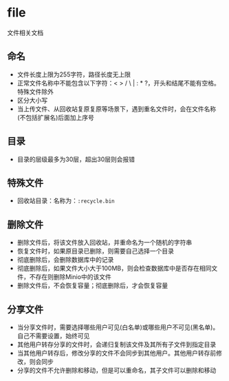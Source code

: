 # file
文件相关文档

## 命名
- 文件长度上限为255字符，路径长度无上限
- 正常文件名称中不能包含以下字符：< > / \ | : * ?，开头和结尾不能有空格。特殊文件除外
- 区分大小写
- 当上传文件、从回收站复原复原等场景下，遇到重名文件时，会在文件名称(不包括扩展名)后面加上序号

## 目录
- 目录的层级最多为30层，超出30层则会报错

## 特殊文件
- 回收站目录：名称为：`:recycle.bin`

## 删除文件
- 删除文件后，将该文件放入回收站，并重命名为一个随机的字符串
- 恢复文件时，如果原目录已删除，则需要自己选择一个目录
- 彻底删除后，会删除数据库中的记录
- 彻底删除后，如果文件大小大于100MB，则会检查数据库中是否存在相同文件，不存在则删除Minio中的该文件
- 删除文件后，不会恢复容量；彻底删除后，才会恢复容量

## 分享文件
- 当分享文件时，需要选择哪些用户可见(白名单)或哪些用户不可见(黑名单)。自己不需要设置，始终可见
- 其他用户转存分享的文件时，会递归复制该文件及其所有子文件到指定目录
- 当其他用户转存后，修改分享的文件不会同步到其他用户。其他用户转存前修改，则会同步
- 分享的文件不允许删除和移动，但是可以重命名，其子文件可以删除和移动